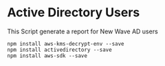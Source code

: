 # Active Directory Users

This Script generate a report for New Wave AD users

    npm install aws-kms-decrypt-env --save
    npm install activedirectory --save
    npm install aws-sdk --save